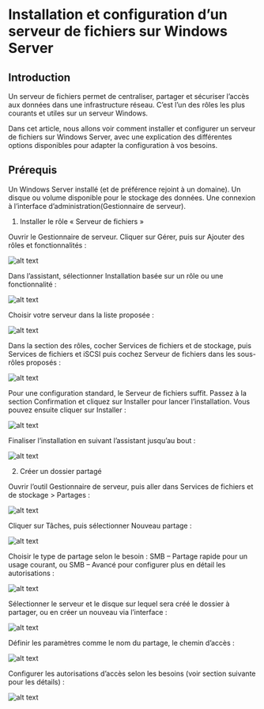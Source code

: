 # Installation et configuration d’un serveur de fichiers sur Windows Server

## Introduction

Un serveur de fichiers permet de centraliser, partager et sécuriser l’accès aux données dans une infrastructure réseau. C’est l’un des rôles les plus courants et utiles sur un serveur Windows. 

Dans cet article, nous allons voir comment installer et configurer un serveur de fichiers sur Windows Server, avec une explication des différentes options disponibles pour adapter la configuration à vos besoins.

## Prérequis

Un Windows Server installé (et de préférence rejoint à un domaine). Un disque ou volume disponible pour le stockage des données. Une connexion à l’interface d’administration(Gestionnaire de serveur).


1. Installer le rôle « Serveur de fichiers »

Ouvrir le Gestionnaire de serveur.
Cliquer sur Gérer, puis sur Ajouter des rôles et fonctionnalités :

![alt text](image.png)

Dans l’assistant, sélectionner Installation basée sur un rôle ou une fonctionnalité :

![alt text](image-1.png)

Choisir votre serveur dans la liste proposée :

![alt text](image-2.png)

Dans la section des rôles, cocher Services de fichiers et de stockage, puis Services de fichiers et iSCSI puis cochez Serveur de fichiers dans les sous-rôles proposés :

![alt text](image-3.png)

Pour une configuration standard, le Serveur de fichiers suffit.
Passez à la section Confirmation et cliquez sur Installer pour lancer l’installation.
Vous pouvez ensuite cliquer sur Installer :

![alt text](image-4.png)

Finaliser l’installation en suivant l’assistant jusqu’au bout :

![alt text](image-5.png)

2. Créer un dossier partagé

Ouvrir l’outil Gestionnaire de serveur, puis aller dans Services de fichiers et de stockage > Partages :

![alt text](image-6.png)

Cliquer sur Tâches, puis sélectionner Nouveau partage :

![alt text](image-7.png)

Choisir le type de partage selon le besoin : SMB – Partage rapide pour un usage courant, ou SMB – Avancé pour configurer plus en détail les autorisations :

![alt text](image-8.png)

Sélectionner le serveur et le disque sur lequel sera créé le dossier à partager, ou en créer un nouveau via l’interface :

![alt text](image-9.png)

Définir les paramètres comme le nom du partage, le chemin d’accès :

![alt text](image-10.png)

Configurer les autorisations d’accès selon les besoins (voir section suivante pour les détails) :

![alt text](image-11.png)